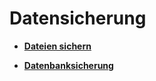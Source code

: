 # Datensicherung 

-   **[Dateien sichern](9_4_1_Dateien_sichern.md)**  

-   **[Datenbanksicherung](9_4_2_Datenbanksicherung.md)**  




